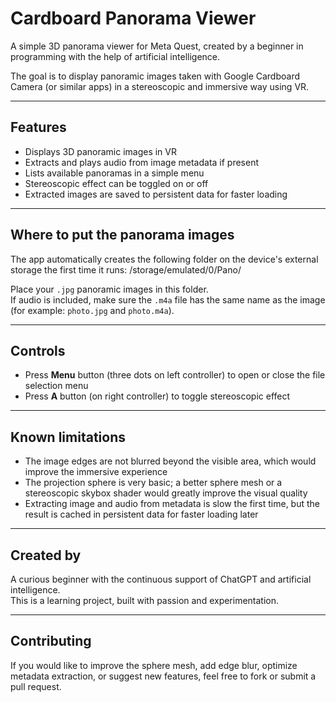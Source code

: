 # Cardboard Panorama Viewer

A simple 3D panorama viewer for Meta Quest, created by a beginner in programming with the help of artificial intelligence.

The goal is to display panoramic images taken with Google Cardboard Camera (or similar apps) in a stereoscopic and immersive way using VR.

---

## Features

- Displays 3D panoramic images in VR
- Extracts and plays audio from image metadata if present
- Lists available panoramas in a simple menu
- Stereoscopic effect can be toggled on or off
- Extracted images are saved to persistent data for faster loading

---

## Where to put the panorama images

The app automatically creates the following folder on the device's external storage the first time it runs:
/storage/emulated/0/Pano/

Place your `.jpg` panoramic images in this folder.  
If audio is included, make sure the `.m4a` file has the same name as the image (for example: `photo.jpg` and `photo.m4a`).

---

## Controls

- Press **Menu** button (three dots on left controller) to open or close the file selection menu
- Press **A** button (on right controller) to toggle stereoscopic effect

---

## Known limitations

- The image edges are not blurred beyond the visible area, which would improve the immersive experience
- The projection sphere is very basic; a better sphere mesh or a stereoscopic skybox shader would greatly improve the visual quality
- Extracting image and audio from metadata is slow the first time, but the result is cached in persistent data for faster loading later

---

## Created by

A curious beginner with the continuous support of ChatGPT and artificial intelligence.  
This is a learning project, built with passion and experimentation.

---

## Contributing

If you would like to improve the sphere mesh, add edge blur, optimize metadata extraction, or suggest new features, feel free to fork or submit a pull request.


